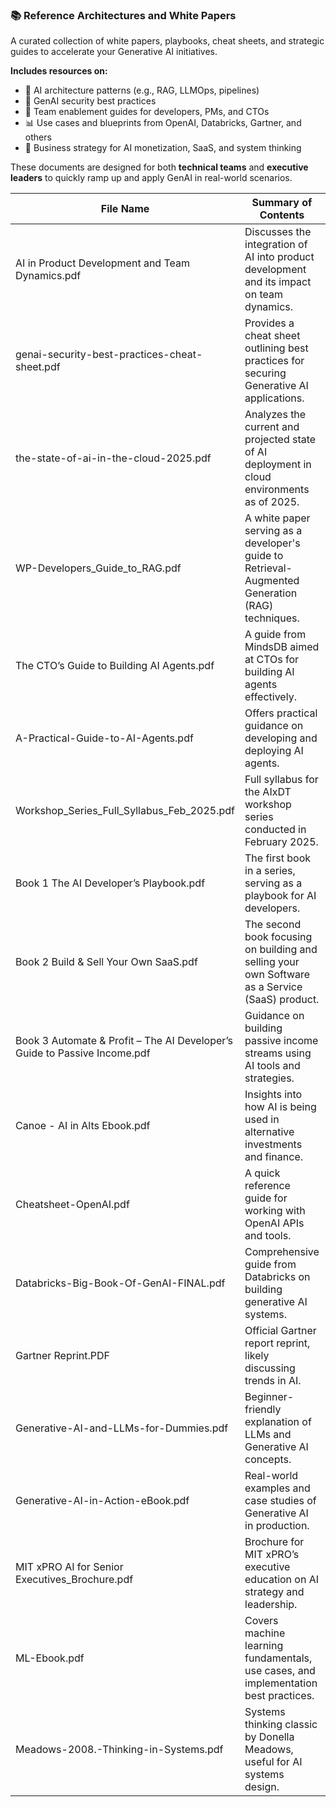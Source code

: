 ### 📚 Reference Architectures and White Papers

A curated collection of white papers, playbooks, cheat sheets, and strategic guides to accelerate your Generative AI initiatives.


**Includes resources on:**

- 🧠 AI architecture patterns (e.g., RAG, LLMOps, pipelines)
- 🔐 GenAI security best practices
- 👥 Team enablement guides for developers, PMs, and CTOs
- 📊 Use cases and blueprints from OpenAI, Databricks, Gartner, and others
- 💼 Business strategy for AI monetization, SaaS, and system thinking

These documents are designed for both **technical teams** and **executive leaders** to quickly ramp up and apply GenAI in real-world scenarios.




| File Name | Summary of Contents | Link |
|-----------|----------------------|------|
| AI in Product Development and Team Dynamics.pdf | Discusses the integration of AI into product development and its impact on team dynamics. | [Link](/02-27%20AI%20in%20Product%20Development%20and%20Team%20Dynamics%20(1).pdf) |
| genai-security-best-practices-cheat-sheet.pdf | Provides a cheat sheet outlining best practices for securing Generative AI applications. | [Link](1727903814-genai-security-best-practices-cheat-sheet.pdf) |
| the-state-of-ai-in-the-cloud-2025.pdf | Analyzes the current and projected state of AI deployment in cloud environments as of 2025. | [Link](/1738853439-the-state-of-ai-in-the-cloud-2025.pdf) |
| WP-Developers_Guide_to_RAG.pdf | A white paper serving as a developer's guide to Retrieval-Augmented Generation (RAG) techniques. | [Link](/20250221-WP-Developers_Guide_to_RAG.pdf) |
| The CTO’s Guide to Building AI Agents.pdf | A guide from MindsDB aimed at CTOs for building AI agents effectively. | [Link](/66b66b2aac1b2ef25a6bf9b0_MindsDB%20-%20The%20CTO’s%20Guide%20to%20Building%20AI%20Agents.pdf) |
| A-Practical-Guide-to-AI-Agents.pdf | Offers practical guidance on developing and deploying AI agents. | [Link](/A-Practical-Guide-to-AI-Agents.pdf) |
| Workshop_Series_Full_Syllabus_Feb_2025.pdf | Full syllabus for the AIxDT workshop series conducted in February 2025. | [Link](/AIxDT_Workshop_Series_Full_Syllabus_Feb_2025.pdf) |
| Book 1  The AI Developer’s Playbook.pdf | The first book in a series, serving as a playbook for AI developers. | [Link](/Book%201_%20The%20AI%20Developer’s%20Playbook.pdf) |
| Book 2 Build & Sell Your Own SaaS.pdf | The second book focusing on building and selling your own Software as a Service (SaaS) product. | [Link](/Book%202_%20Build%20&%20Sell%20Your%20Own%20SaaS.pdf) |
| Book 3 Automate & Profit – The AI Developer’s Guide to Passive Income.pdf | Guidance on building passive income streams using AI tools and strategies. | [Link](/Book%203_%20Automate%20&%20Profit%20–%20The%20AI%20Developer’s%20Guide%20to%20Passive%20Income.pdf) |
| Canoe - AI in Alts Ebook.pdf | Insights into how AI is being used in alternative investments and finance. | [Link](/Canoe%20-%20AI%20in%20Alts%20Ebook.pdf) |
| Cheatsheet-OpenAI.pdf | A quick reference guide for working with OpenAI APIs and tools. | [Link](/Cheatsheet-OpenAI.pdf) |
| Databricks-Big-Book-Of-GenAI-FINAL.pdf | Comprehensive guide from Databricks on building generative AI systems. | [Link](/Databricks-Big-Book-Of-GenAI-FINAL.pdf) |
| Gartner Reprint.PDF | Official Gartner report reprint, likely discussing trends in AI. | [Link](/Gartner%20Reprint.PDF) |
| Generative-AI-and-LLMs-for-Dummies.pdf | Beginner-friendly explanation of LLMs and Generative AI concepts. | [Link](/Generative-AI-and-LLMs-for-Dummies.pdf) |
| Generative-AI-in-Action-eBook.pdf | Real-world examples and case studies of Generative AI in production. | [Link](/Generative-AI-in-Action-eBook.pdf) |
| MIT xPRO AI for Senior Executives_Brochure.pdf | Brochure for MIT xPRO’s executive education on AI strategy and leadership. | [Link](/MIT%20xPRO%20AI%20for%20Senior%20Executives_Brochure.pdf) |
| ML-Ebook.pdf | Covers machine learning fundamentals, use cases, and implementation best practices. | [Link](/ML-Ebook.pdf) |
| Meadows-2008.-Thinking-in-Systems.pdf | Systems thinking classic by Donella Meadows, useful for AI systems design. | [Link](/Meadows-2008.-Thinking-in-Systems.pdf) |
